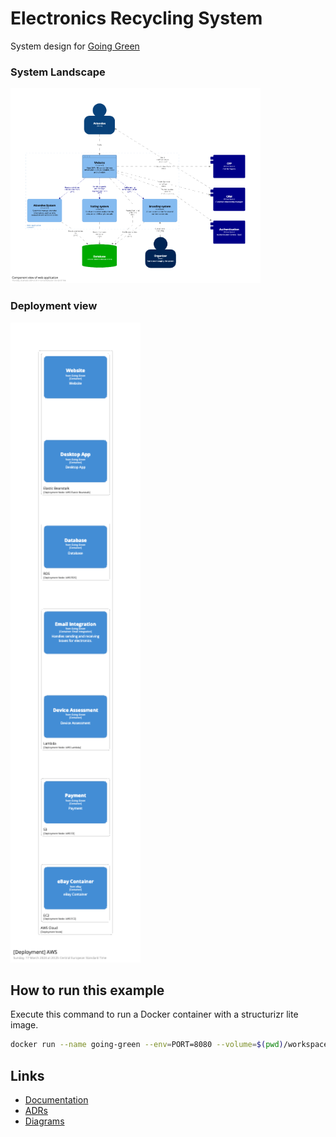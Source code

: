 # Electronics Recycling System

System design for [Going Green](https://nealford.com/katas/kata?id=GoingGreen)

### System Landscape
![Component View](workspace/.structurizr/images/Component-002-thumbnail.png)

### Deployment view
![Deployment view](workspace/.structurizr/images/Deployment-001-thumbnail.png)

## How to run this example

Execute this command to run a Docker container with a structurizr lite image.

```bash
docker run --name going-green --env=PORT=8080 --volume=$(pwd)/workspace:/usr/local/structurizr -p 8888:8080 -d structurizr/lite:latest
```

## Links

* [Documentation](http://localhost:8888/workspace/documentation)
* [ADRs](http://localhost:8888/workspace/decisions)
* [Diagrams](http://localhost:8888/workspace/explore)
